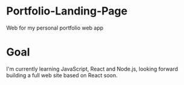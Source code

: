 # Portfolio-Landing-Page
Web for my personal portfolio web app

# Goal

I'm currently learning JavaScript, React and Node.js, looking forward building a full web site based on React soon.



